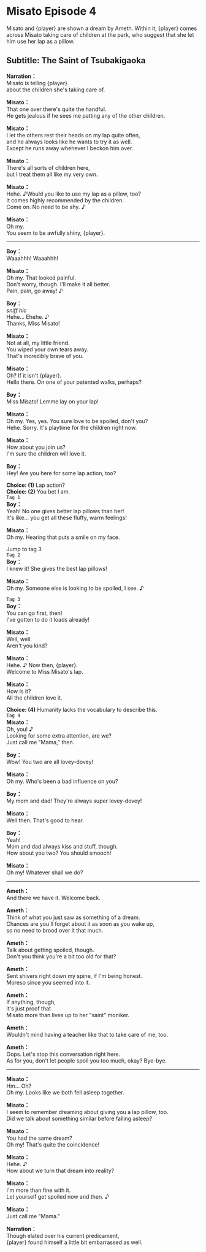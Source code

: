 # Misato Episode 4
Misato and {player} are shown a dream by Ameth. Within it, {player} comes across Misato taking care of children at the park, who suggest that she let him use her lap as a pillow.
  
## Subtitle: The Saint of Tsubakigaoka
  
**Narration：**  
Misato is telling {player}  
about the children she's taking care of.  
  
**Misato：**  
That one over there's quite the handful.  
He gets jealous if he sees me patting any of the other children.  
  
**Misato：**  
I let the others rest their heads on my lap quite often,  
and he always looks like he wants to try it as well.  
Except he runs away whenever I beckon him over.  
  
**Misato：**  
There's all sorts of children here,  
but I treat them all like my very own.  
  
**Misato：**  
Hehe. ♪Would you like to use my lap as a pillow, too?  
It comes highly recommended by the children.  
Come on. No need to be shy. ♪  
  
**Misato：**  
Oh my.  
You seem to be awfully shiny, {player}.  
  

---  
  
**Boy：**  
Waaahhh! Waaahhh!  
  
**Misato：**  
Oh my. That looked painful.  
Don't worry, though. I'll make it all better.  
Pain, pain, go away! ♪  
  
**Boy：**  
*sniff* *hic*  
Hehe... Ehehe. ♪  
Thanks, Miss Misato!  
  
**Misato：**  
Not at all, my little friend.  
You wiped your own tears away.  
That's incredibly brave of you.  
  
**Misato：**  
Oh? If it isn't {player}.  
Hello there. On one of your patented walks, perhaps?  
  
**Boy：**  
Miss Misato! Lemme lay on your lap!  
  
**Misato：**  
Oh my. Yes, yes. You sure love to be spoiled, don't you?  
Hehe. Sorry. It's playtime for the children right now.  
  
**Misato：**  
How about you join us?  
I'm sure the children will love it.  
  
**Boy：**  
Hey! Are you here for some lap action, too?  
  
**Choice: (1)**  Lap action?  
**Choice: (2)**  You bet I am.  
`Tag 1`  
**Boy：**  
Yeah! No one gives better lap pillows than her!  
It's like... you get all these fluffy, warm feelings!  
  
**Misato：**  
Oh my. Hearing that puts a smile on my face.  
  
Jump to tag 3  
`Tag 2`  
**Boy：**  
I knew it! She gives the best lap pillows!  
  
**Misato：**  
Oh my. Someone else is looking to be spoiled, I see. ♪  
  
`Tag 3`  
**Boy：**  
You can go first, then!  
I've gotten to do it loads already!  
  
**Misato：**  
Well, well.  
Aren't you kind?  
  
**Misato：**  
Hehe. ♪ Now then, {player}.  
Welcome to Miss Misato's lap.  
  
**Misato：**  
How is it?  
All the children love it.  
  
**Choice: (4)**  Humanity lacks the vocabulary to describe this.  
`Tag 4`  
**Misato：**  
Oh, you! ♪  
Looking for some extra attention, are we?  
Just call me \"Mama,\" then.  
  
**Boy：**  
Wow! You two are all lovey-dovey!  
  
**Misato：**  
Oh my. Who's been a bad influence on you?  
  
**Boy：**  
My mom and dad! They're always super lovey-dovey!  
  
**Misato：**  
Well then. That's good to hear.  
  
**Boy：**  
Yeah!  
Mom and dad always kiss and stuff, though.  
How about you two? You should smooch!  
  
**Misato：**  
Oh my! Whatever shall we do?  
  

---  
  
**Ameth：**  
And there we have it. Welcome back.  
  
**Ameth：**  
Think of what you just saw as something of a dream.  
Chances are you'll forget about it as soon as you wake up,  
so no need to brood over it that much.  
  
**Ameth：**  
Talk about getting spoiled, though.  
Don't you think you're a bit too old for that?  
  
**Ameth：**  
Sent shivers right down my spine, if I'm being honest.  
Moreso since you seemed into it.  
  
**Ameth：**  
If anything, though,  
it's just proof that  
Misato more than lives up to her \"saint\" moniker.  
  
**Ameth：**  
Wouldn't mind having a teacher like that to take care of me, too.  
  
**Ameth：**  
Oops. Let's stop this conversation right here.  
As for you, don't let people spoil you too much, okay? Bye-bye.  
  

---  
  
**Misato：**  
Hm... Oh?  
Oh my. Looks like we both fell asleep together.  
  
**Misato：**  
I seem to remember dreaming about giving you a lap pillow, too.  
Did we talk about something similar before falling asleep?  
  
**Misato：**  
You had the same dream?  
Oh my! That's quite the coincidence!  
  
**Misato：**  
Hehe. ♪  
How about we turn that dream into reality?  
  
**Misato：**  
I'm more than fine with it.  
Let yourself get spoiled now and then. ♪  
  
**Misato：**  
Just call me \"Mama.\"  
  
**Narration：**  
Though elated over his current predicament,  
{player} found himself a little bit embarrassed as well.  
